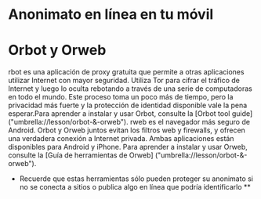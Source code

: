 [Title]: # (Anonimato online en tu equipo móvil)
[Difficulty]: # (Avanzado)
[Order]: # (2)

# Anonimato en línea en tu móvil
# Orbot y Orweb
rbot es una aplicación de proxy gratuita que permite a otras aplicaciones utilizar Internet con mayor seguridad. Utiliza Tor para cifrar el tráfico de Internet y luego lo oculta rebotando a través de una serie de computadoras en todo el mundo. Este proceso toma un poco más de tiempo, pero la privacidad más fuerte y la protección de identidad disponible vale la pena esperar.Para aprender a instalar y usar Orbot, consulte la [Orbot tool guide] ("umbrella://lesson/orbot-&-orweb").
rweb es el navegador más seguro de Android. Orbot y Orweb juntos evitan los filtros web y firewalls, y ofrecen una verdadera conexión a Internet privada. Ambas aplicaciones están disponibles para Android y iPhone. Para aprender a instalar y usar Orweb, consulte la [Guía de herramientas de Orweb] ("umbrella://lesson/orbot-&-orweb").
* Recuerde que estas herramientas sólo pueden proteger su anonimato si no se conecta a sitios o publica algo en línea que podría identificarlo **